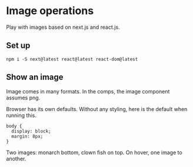 # Image operations

Play with images based on next.js and react.js.

## Set up
```
npm i -S next@latest react@latest react-dom@latest
```

## Show an image

Image comes in many formats. In the comps, the image component assumes png. 

Browser has its own defaults. Without any styling, here is the default when running this.
```
body {
  display: block;
  margin: 8px;
}
```

Two images: monarch bottom, clown fish on top. On hover, one image to another.




